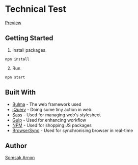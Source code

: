 # Technical Test

[Preview](https://lahphim.github.io/technical-test-ii/)

## Getting Started

1. Install packages.
```
npm install
```

2. Run.
```
npm start
```

## Built With

* [Bulma](http://bulma.io/) - The web framework used
* [jQuery](http://jquery.com/) - Doing some tiny action in web.
* [Sass](http://sass-lang.com/) - Used for managing web's stylesheet
* [Gulp](https://gulpjs.com/) - Used for enhancing workflow
* [NPM](https://www.npmjs.com/) - Used for shopping JS packages
* [BrowserSync](https://www.browsersync.io/) - Used for synchronising browser in real-time


## Author

[Somsak Arnon](https://www.linkedin.com/in/lahphim/)
